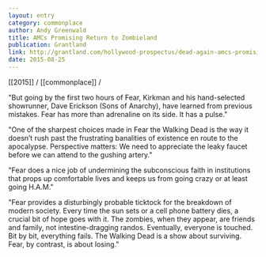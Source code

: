 ```yaml
---
layout: entry
category: commonplace
author: Andy Greenwald
title: AMCs Promising Return to Zombieland
publication: Grantland
link: http://grantland.com/hollywood-prospectus/dead-again-amcs-promising-return-to-zombieland/
date: 2015-08-25
---
```


[[2015]] / [[commonplace]] / 

"But going by the first two hours of Fear, Kirkman and his hand-selected showrunner, Dave Erickson (Sons of Anarchy), have learned from previous mistakes. Fear has more than adrenaline on its side. It has a pulse."

"One of the sharpest choices made in Fear the Walking Dead is the way it doesn’t rush past the frustrating banalities of existence en route to the apocalypse. Perspective matters: We need to appreciate the leaky faucet before we can attend to the gushing artery."

"Fear does a nice job of undermining the subconscious faith in institutions that props up comfortable lives and keeps us from going crazy or at least going H.A.M."

"Fear provides a disturbingly probable ticktock for the breakdown of modern society. Every time the sun sets or a cell phone battery dies, a crucial bit of hope goes with it. The zombies, when they appear, are friends and family, not intestine-dragging randos. Eventually, everyone is touched. Bit by bit, everything fails. The Walking Dead is a show about surviving. Fear, by contrast, is about losing."

